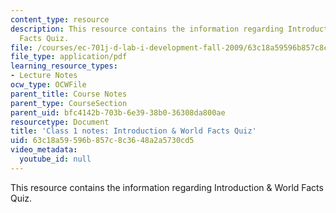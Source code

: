 ```yaml
---
content_type: resource
description: This resource contains the information regarding Introduction & World
  Facts Quiz.
file: /courses/ec-701j-d-lab-i-development-fall-2009/63c18a59596b857c8c3648a2a5730cd5_MITEC_701JF09_lec01_notes.pdf
file_type: application/pdf
learning_resource_types:
- Lecture Notes
ocw_type: OCWFile
parent_title: Course Notes
parent_type: CourseSection
parent_uid: bfc4142b-703b-6e39-38b0-36308da800ae
resourcetype: Document
title: 'Class 1 notes: Introduction & World Facts Quiz'
uid: 63c18a59-596b-857c-8c36-48a2a5730cd5
video_metadata:
  youtube_id: null
---
```

This resource contains the information regarding Introduction & World Facts Quiz.

